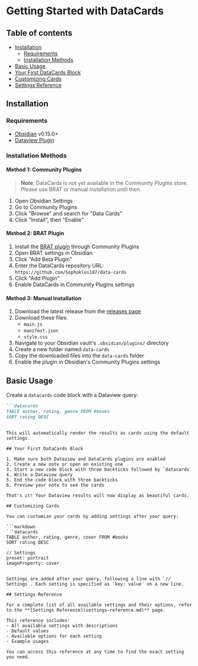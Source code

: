 # Getting Started with DataCards

## Table of contents

- [Installation](#installation)
  - [Requirements](#requirements)
  - [Installation Methods](#installation-methods)
- [Basic Usage](#basic-usage)
- [Your First DataCards Block](#your-first-datacards-block)
- [Customizing Cards](#customizing-cards)
- [Settings Reference](#settings-reference)

## Installation

### Requirements

- [Obsidian](https://obsidian.md/) v0.15.0+
- [Dataview Plugin](https://github.com/blacksmithgu/obsidian-dataview)

### Installation Methods

#### Method 1: Community Plugins
> **Note**: DataCards is not yet available in the Community Plugins store. Please use BRAT or manual installation until then.

1. Open Obsidian Settings
2. Go to Community Plugins
3. Click "Browse" and search for "Data Cards"
4. Click "Install", then "Enable"

#### Method 2: BRAT Plugin 
1. Install the [BRAT plugin](https://github.com/TfTHacker/obsidian42-brat) through Community Plugins
2. Open BRAT settings in Obsidian
3. Click "Add Beta Plugin"
4. Enter the DataCards repository URL: `https://github.com/Sophokles187/data-cards`
5. Click "Add Plugin"
6. Enable DataCards in Community Plugins settings

#### Method 3: Manual Installation 
1. Download the latest release from the [releases page](https://github.com/Sophokles187/data-cards/releases)
2. Download these files:
   - `main.js`
   - `manifest.json`
   - `style.css`
3. Navigate to your Obsidian vault's `.obsidian/plugins/` directory
4. Create a new folder named `data-cards`
5. Copy the downloaded files into the `data-cards` folder
6. Enable the plugin in Obsidian's Community Plugins settings

## Basic Usage

Create a `datacards` code block with a Dataview query:

```markdown
```datacards
TABLE author, rating, genre FROM #books
SORT rating DESC
```
```

This will automatically render the results as cards using the default settings.

## Your First DataCards Block

1. Make sure both Dataview and DataCards plugins are enabled
2. Create a new note or open an existing one
3. Start a new code block with three backticks followed by `datacards`
4. Write a Dataview query
5. End the code block with three backticks
6. Preview your note to see the cards

That's it! Your Dataview results will now display as beautiful cards.

## Customizing Cards

You can customize your cards by adding settings after your query:

```markdown
```datacards
TABLE author, rating, genre, cover FROM #books
SORT rating DESC

// Settings
preset: portrait
imageProperty: cover
```
```

Settings are added after your query, following a line with `// Settings`. Each setting is specified as `key: value` on a new line.

## Settings Reference

For a complete list of all available settings and their options, refer to the **[Settings Reference](settings-reference.md)** page.

This reference includes:
- All available settings with descriptions
- Default values
- Available options for each setting
- Example usages

You can access this reference at any time to find the exact setting you need.